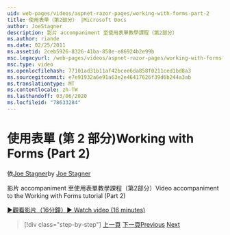 ```yaml
---
uid: web-pages/videos/aspnet-razor-pages/working-with-forms-part-2
title: 使用表單（第2部分） |Microsoft Docs
author: JoeStagner
description: 影片 accompaniment 至使用表單教學課程（第2部分）
ms.author: riande
ms.date: 02/25/2011
ms.assetid: 2ceb5926-8326-41ba-858e-e86924b2e99b
msc.legacyurl: /web-pages/videos/aspnet-razor-pages/working-with-forms-part-2
msc.type: video
ms.openlocfilehash: 77101ad31b11af42bcee6da858f0211ced1bd8a3
ms.sourcegitcommit: e7e91932a6e91a63e2e46417626f39d6b244a3ab
ms.translationtype: MT
ms.contentlocale: zh-TW
ms.lasthandoff: 03/06/2020
ms.locfileid: "78633284"
---
```

# <a name="working-with-forms-part-2"></a><span data-ttu-id="84c8a-103">使用表單 (第 2 部分)</span><span class="sxs-lookup"><span data-stu-id="84c8a-103">Working with Forms (Part 2)</span></span>

<span data-ttu-id="84c8a-104">依[Joe Stagner](https://github.com/JoeStagner)</span><span class="sxs-lookup"><span data-stu-id="84c8a-104">by [Joe Stagner](https://github.com/JoeStagner)</span></span>

<span data-ttu-id="84c8a-105">影片 accompaniment 至使用表單教學課程（第2部分）</span><span class="sxs-lookup"><span data-stu-id="84c8a-105">Video accompaniment to the Working with Forms tutorial (Part 2)</span></span>

<span data-ttu-id="84c8a-106">[&#9654;觀看影片（16分鐘）](https://channel9.msdn.com/Blogs/ASP-NET-Site-Videos/working-with-forms-(part-2))</span><span class="sxs-lookup"><span data-stu-id="84c8a-106">[&#9654; Watch video (16 minutes)](https://channel9.msdn.com/Blogs/ASP-NET-Site-Videos/working-with-forms-(part-2))</span></span>

> [!div class="step-by-step"]
> <span data-ttu-id="84c8a-107">[上一頁](working-with-forms-part-1.md)
> [下一頁](working-with-data-part-1.md)</span><span class="sxs-lookup"><span data-stu-id="84c8a-107">[Previous](working-with-forms-part-1.md)
[Next](working-with-data-part-1.md)</span></span>
